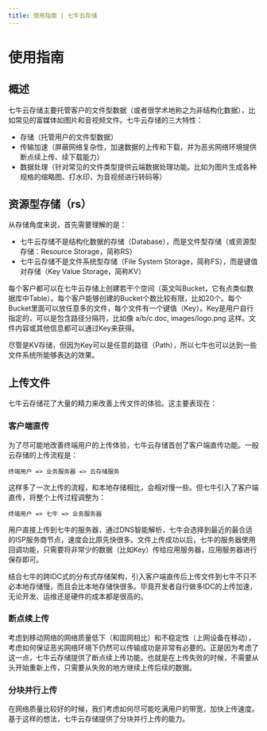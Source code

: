 ```yaml
---
title: 使用指南 | 七牛云存储
---
```


# 使用指南


## 概述

七牛云存储主要托管客户的文件型数据（或者很学术地称之为非结构化数据），比如常见的富媒体如图片和音视频文件。七牛云存储的三大特性：

* 存储（托管用户的文件型数据）
* 传输加速（屏蔽网络复杂性，加速数据的上传和下载，并为恶劣网络环境提供断点续上传、续下载能力）
* 数据处理（针对常见的文件类型提供云端数据处理功能。比如为图片生成各种规格的缩略图、打水印，为音视频进行转码等）


## 资源型存储（rs）

从存储角度来说，首先需要理解的是：

* 七牛云存储不是结构化数据的存储（Database），而是文件型存储（或资源型存储：Resource Storage，简称RS）
* 七牛云存储不是文件系统型存储（File System Storage，简称FS），而是键值对存储（Key Value Storage，简称KV）

每个客户都可以在七牛云存储上创建若干个空间（英文叫Bucket，它有点类似数据库中Table）。每个客户能够创建的Bucket个数比较有限，比如20个。每个Bucket里面可以放任意多的文件，每个文件有一个键值（Key）。Key是用户自行指定的，可以是包含路径分隔符，比如像 a/b/c.doc, images/logo.png 这样。文件内容或其他信息都可以通过Key来获得。

尽管是KV存储，但因为Key可以是任意的路径（Path），所以七牛也可以达到一些文件系统所能够表达的效果。


## 上传文件

七牛云存储花了大量的精力来改善上传文件的体验。这主要表现在：

### 客户端直传

为了尽可能地改善终端用户的上传体验，七牛云存储首创了客户端直传功能。一般云存储的上传流程是：

    终端用户 => 业务服务器 => 云存储服务

这样多了一次上传的流程，和本地存储相比，会相对慢一些。但七牛引入了客户端直传，将整个上传过程调整为：

    终端用户 => 七牛 => 业务服务器

用户直接上传到七牛的服务器，通过DNS智能解析，七牛会选择到最近的最合适的ISP服务商节点，速度会比原先快很多。文件上传成功以后，七牛的服务器使用回调功能，只需要将非常少的数据（比如Key）传给应用服务器，应用服务器进行保存即可。

结合七牛的跨IDC式的分布式存储架构，引入客户端直传后上传文件到七牛不只不必本地存储慢，而且会比本地存储快很多。毕竟开发者自行做多IDC的上传加速，无论开发、运维还是硬件的成本都是很高的。

### 断点续上传

考虑到移动网络的网络质量低下（和固网相比）和不稳定性（上网设备在移动），考虑如何保证恶劣网络环境下仍然可以传输成功是非常有必要的。正是因为考虑了这一点，七牛云存储提供了断点续上传功能。也就是在上传失败的时候，不需要从头开始重新上传，只需要从失败的地方继续上传后续的数据。

### 分块并行上传

在网络质量比较好的时候，我们考虑如何尽可能吃满用户的带宽，加快上传速度。基于这样的想法，七牛云存储提供了分块并行上传的能力。

